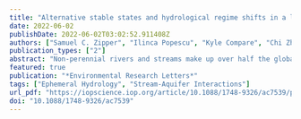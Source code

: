 ```yaml
---
title: "Alternative stable states and hydrological regime shifts in a large intermittent river"
date: 2022-06-02
publishDate: 2022-06-02T03:02:52.911408Z
authors: ["Samuel C. Zipper", "Ilinca Popescu", "Kyle Compare", "Chi Zhang", "Erin C. Seybold"]
publication_types: ["2"]
abstract: "Non-perennial rivers and streams make up over half the global river network and are becoming more widespread. Transitions from perennial to non-perennial flow are a threshold-type change that can lead to alternative stable states in aquatic ecosystems, but it is unknown whether streamflow itself is stable in either wet (flowing) or dry (no-flow) conditions. Here, we investigated drivers and feedbacks associated with regime shifts between wet and dry conditions in an intermittent reach of the Arkansas River (USA) over the past 23 years. Multiple lines of evidence suggested that these regimes represent alternative stable states, including (i) significant jumps in discharge time series that were not accompanied by jumps in flow drivers such as precipitation and groundwater pumping; (ii) a multi-modal state distribution with 92% of months experiencing no-flow conditions for <10% or >90% of days, despite unimodal distributions of precipitation and pumping; and (iii) a hysteretic relationship between climate and flow state. Groundwater levels appear to be the primary control over the hydrological regime, as groundwater levels in the alluvial aquifer were higher than the stream stage during wet regimes and lower than the streambed during dry regimes. Groundwater level variation, in turn, was driven by processes occurring at both the regional scale (surface water inflows from upstream, groundwater pumping) and the reach scale (stream-aquifer exchange, diffuse recharge through the soil column). Historical regime shifts were associated with diverse pressures including network disconnection caused by upstream water use, increased flow stability potentially associated with reservoir operations, and anomalous wet and dry climate conditions. In sum, stabilizing feedbacks among upstream inflows, stream-aquifer interactions, climate, vegetation, and pumping appear to create alternative wet and dry stable states at this site. These stabilizing feedbacks suggest that widespread observed shifts from perennial to non-perennial flow will be difficult to reverse."
featured: true
publication: "*Environmental Research Letters*"
tags: ["Ephemeral Hydrology", "Stream-Aquifer Interactions"]
url_pdf: "https://iopscience.iop.org/article/10.1088/1748-9326/ac7539/pdf"
doi: "10.1088/1748-9326/ac7539"
---
```


